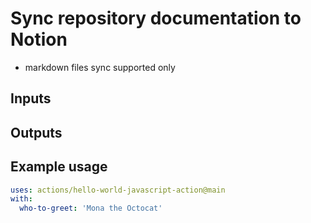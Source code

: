 # Sync repository documentation to Notion

- markdown files sync supported only

## Inputs

## Outputs

## Example usage

```yaml
uses: actions/hello-world-javascript-action@main
with:
  who-to-greet: 'Mona the Octocat'
```
